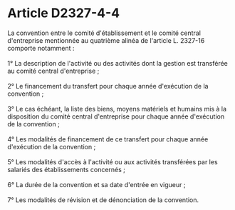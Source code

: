 # Article D2327-4-4

<p align="left">
  La convention entre le comité d'établissement et le comité central d'entreprise mentionnée au quatrième alinéa de l'article L. 2327-16 comporte notamment : <br /> <br /> 1° La description de l'activité ou des activités dont la gestion est transférée au comité central d'entreprise ; <br /> <br /> 2° Le financement du transfert pour chaque année d'exécution de la convention ; <br /> <br /> 3° Le cas échéant, la liste des biens, moyens matériels et humains mis à la disposition du comité central d'entreprise pour chaque année d'exécution de la convention ; <br /> <br /> 4° Les modalités de financement de ce transfert pour chaque année d'exécution de la convention ; <br /> <br /> 5° Les modalités d'accès à l'activité ou aux activités transférées par les salariés des établissements concernés ; <br /> <br /> 6° La durée de la convention et sa date d'entrée en vigueur ; <br /> <br /> 7° Les modalités de révision et de dénonciation de la convention.
</p>